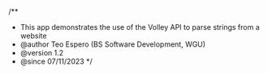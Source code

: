 /**
 * This app demonstrates the use of the Volley API to parse strings from a website
 * @author Teo Espero (BS Software Development, WGU)
 * @version 1.2
 * @since 07/11/2023
 */
